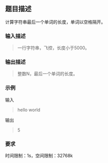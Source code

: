 ## 题目描述

计算字符串最后一个单词的长度，单词以空格隔开。

### 输入描述

> 一行字符串，飞控，长度小于5000。

### 输出描述

> 整数N，最后一个单词的长度。

### 示例

输入
> hello world

输出
> 5

### 要求
时间限制：1s，空间限制：32768k
